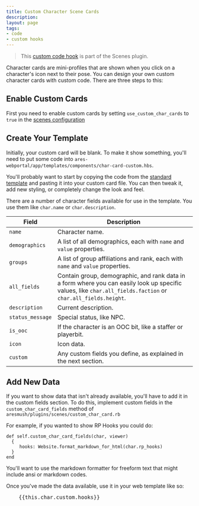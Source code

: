 ```yaml
---
title: Custom Character Scene Cards
description: 
layout: page
tags:
- code
- custom hooks
---
```


> This [custom code hook](/tutorials/code/custom-hooks.html) is part of the Scenes plugin.

Character cards are mini-profiles that are shown when you click on a character's icon next to their pose.  You can design your own custom character cards with custom code.  There are three steps to this:

## Enable Custom Cards

First you need to enable custom cards by setting `use_custom_char_cards` to `true` in the [scenes configuration](/tutorials/config/scenes.html)

## Create Your Template

Initially, your custom card will be blank.  To make it show something, you'll need to put some code into  `ares-webportal/app/templates/components/char-card-custom.hbs`.

You'll probably want to start by copying the code from the [standard template](https://github.com/AresMUSH/ares-webportal/blob/master/app/templates/components/char-card.hbs) and pasting it into your custom card file.  You can then tweak it, add new styling, or completely change the look and feel.

There are a number of character fields available for use in the template.  You use them like `char.name` or `char.description`.


| Field | Description |
|----|----|
| `name` | Character name. |
| `demographics` | A list of all demographics, each with `name` and `value` properties. |
| `groups` | A list of group affiliations and rank, each with `name` and `value` properties. |
| `all_fields` |  Contain group, demographic, and rank data in a form where you can easily look up specific values, like `char.all_fields.faction` or `char.all_fields.height`. |
| `description` | Current description. |
| `status_message` | Special status, like NPC. |
| `is_ooc` | If the character is an OOC bit, like a staffer or playerbit. |
| `icon` | Icon data. |
| `custom` | Any custom fields you define, as explained in the next section. |

## Add New Data

If you want to show data that isn't already available, you'll have to add it in the custom fields section.  To do this, implement custom fields in the `custom_char_card_fields` method of `aresmush/plugins/scenes/custom_char_card.rb`

For example, if you wanted to show RP Hooks you could do:


    def self.custom_char_card_fields(char, viewer)
      {
         hooks: Website.format_markdown_for_html(char.rp_hooks)
      }
    end

You'll want to use the markdown formatter for freeform text that might include ansi or markdown codes.

Once you've made the data available, use it in your web template like so:

<pre>
    &#x7b;&#x7b;this.char.custom.hooks}}
</pre>